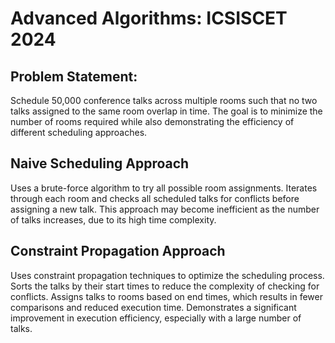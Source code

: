 # Advanced Algorithms: ICSISCET 2024
## Problem Statement: 
Schedule 50,000 conference talks across multiple rooms such that no two talks assigned to the same room overlap in time. 
The goal is to minimize the number of rooms required while also demonstrating the efficiency of different scheduling approaches.

## Naive Scheduling Approach

Uses a brute-force algorithm to try all possible room assignments.
Iterates through each room and checks all scheduled talks for conflicts before assigning a new talk.
This approach may become inefficient as the number of talks increases, due to its high time complexity.

## Constraint Propagation Approach

Uses constraint propagation techniques to optimize the scheduling process.
Sorts the talks by their start times to reduce the complexity of checking for conflicts.
Assigns talks to rooms based on end times, which results in fewer comparisons and reduced execution time.
Demonstrates a significant improvement in execution efficiency, especially with a large number of talks.